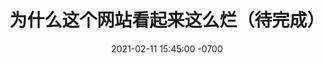 ﻿---
layout: post
title:  "为什么这个网站看起来这么烂（待完成）"
date:   2021-02-11 15:45:00 -0700
categories: personal
---
